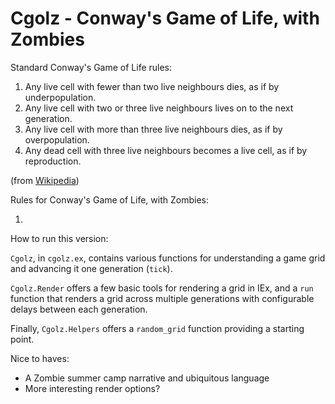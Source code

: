 # Cgolz - Conway's Game of Life, with Zombies

Standard Conway's Game of Life rules:

1. Any live cell with fewer than two live neighbours dies, as if by underpopulation.
2. Any live cell with two or three live neighbours lives on to the next generation.
3. Any live cell with more than three live neighbours dies, as if by overpopulation.
4. Any dead cell with three live neighbours becomes a live cell, as if by reproduction.

(from [Wikipedia](https://en.wikipedia.org/wiki/Conway's_Game_of_Life#Rules))

Rules for Conway's Game of Life, with Zombies:

1.

How to run this version:

`Cgolz`, in `cgolz.ex`, contains various functions for understanding a game grid and advancing it one generation (`tick`).

`Cgolz.Render` offers a few basic tools for rendering a grid in IEx, and a `run` function that renders a grid across multiple generations with configurable delays between each generation.

Finally, `Cgolz.Helpers` offers a `random_grid` function providing a starting point.

Nice to haves:

- A Zombie summer camp narrative and ubiquitous language
- More interesting render options?
